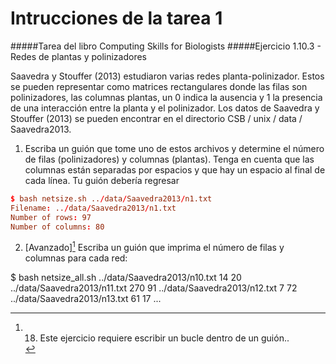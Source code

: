 # Intrucciones de la tarea 1
#####Tarea del libro Computing Skills for Biologists
#####Ejercicio 1.10.3 - Redes de plantas y polinizadores

Saavedra y Stouffer (2013) estudiaron varias redes planta-polinizador. Estos se pueden representar como matrices rectangulares donde las filas son polinizadores, las columnas plantas, un 0 indica la ausencia y 1 la presencia de una interacción entre la planta y el polinizador.
    Los datos de Saavedra y Stouffer (2013) se pueden encontrar en el directorio
CSB / unix / data / Saavedra2013.

1. Escriba un guión que tome uno de estos archivos y determine el número de filas (polinizadores) y columnas (plantas). Tenga en cuenta que las columnas están separadas por espacios y que hay un espacio al final de cada línea. Tu guión debería regresar

```toml
$ bash netsize.sh ../data/Saavedra2013/n1.txt
Filename: ../data/Saavedra2013/n1.txt
Number of rows: 97
Number of columns: 80
```

2. [Avanzado][^18] Escriba un guión que imprima el número de filas y columnas para cada red:

  $ bash netsize_all.sh
  ../data/Saavedra2013/n10.txt 14 20
  ../data/Saavedra2013/n11.txt 270 91
  ../data/Saavedra2013/n12.txt 7 72
  ../data/Saavedra2013/n13.txt 61 17
  ...

[^18]: 18. Este ejercicio requiere escribir un bucle dentro de un guión..
